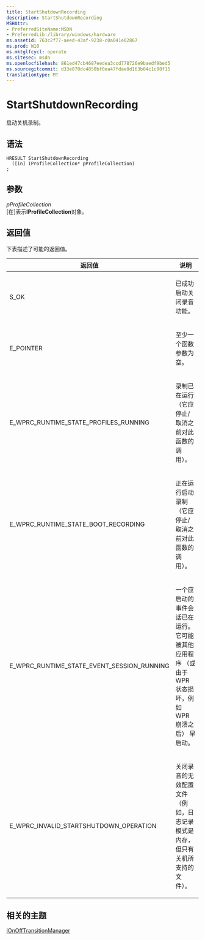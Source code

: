 ```yaml
---
title: StartShutdownRecording
description: StartShutdownRecording
MSHAttr:
- PreferredSiteName:MSDN
- PreferredLib:/library/windows/hardware
ms.assetid: 763c2f77-aeed-43af-9238-c0a041e02867
ms.prod: W10
ms.mktglfcycl: operate
ms.sitesec: msdn
ms.openlocfilehash: 861ed47cb4687eedea3ccd778726e9baedf9bed5
ms.sourcegitcommit: d33e870dc4850bf0ea47fdae0d163b04c1c90f15
translationtype: MT
---
```

# <a name="startshutdownrecording"></a>StartShutdownRecording


启动关机录制。

## <a name="syntax"></a>语法


``` syntax
HRESULT StartShutdownRecording
  ([in] IProfileCollection* pProfileCollection)
;
```

## <a name="parameters"></a>参数


<a href="" id="pprofilecollection"></a>*pProfileCollection*  
\[在\]表示**IProfileCollection**对象。

## <a name="return-value"></a>返回值


下表描述了可能的返回值。

<table>
<colgroup>
<col width="50%" />
<col width="50%" />
</colgroup>
<thead>
<tr class="header">
<th>返回值</th>
<th>说明</th>
</tr>
</thead>
<tbody>
<tr class="odd">
<td><p>S_OK</p></td>
<td><p>已成功启动关闭录音功能。</p></td>
</tr>
<tr class="even">
<td><p>E_POINTER</p></td>
<td><p>至少一个函数参数为空。</p></td>
</tr>
<tr class="odd">
<td><p>E_WPRC_RUNTIME_STATE_PROFILES_RUNNING</p></td>
<td><p>录制已在运行 （它应停止/取消之前对此函数的调用）。</p></td>
</tr>
<tr class="even">
<td><p>E_WPRC_RUNTIME_STATE_BOOT_RECORDING</p></td>
<td><p>正在运行启动录制 （它应停止/取消之前对此函数的调用）。</p></td>
</tr>
<tr class="odd">
<td><p>E_WPRC_RUNTIME_STATE_EVENT_SESSION_RUNNING</p></td>
<td><p>一个应启动的事件会话已在运行。 它可能被其他应用程序 （或由于 WPR 状态损坏，例如 WPR 崩溃之后） 早启动。</p></td>
</tr>
<tr class="even">
<td><p>E_WPRC_INVALID_STARTSHUTDOWN_OPERATION</p></td>
<td><p>关闭录音的无效配置文件 （例如，日志记录模式是内存，但只有关机所支持的文件）。</p></td>
</tr>
</tbody>
</table>

 

## <a name="related-topics"></a>相关的主题


[IOnOffTransitionManager](ionofftransitionmanager.md)

 

 







